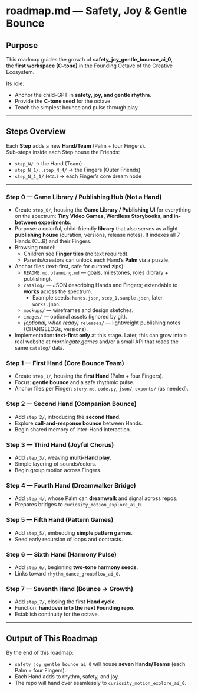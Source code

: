 # roadmap.md — Safety, Joy & Gentle Bounce

## Purpose

This roadmap guides the growth of **safety_joy_gentle_bounce_ai_0**,  
the **first workspace (C-tone)** in the Founding Octave of the Creative Ecosystem.

Its role:  
- Anchor the child-GPT in **safety, joy, and gentle rhythm**.  
- Provide the **C-tone seed** for the octave.  
- Teach the simplest bounce and pulse through play.  

---

## Steps Overview

Each **Step** adds a new **Hand/Team** (Palm + four Fingers).  
Sub-steps inside each Step house the Friends:
- `step_N/` → the Hand (Team)  
- `step_N_1/`…`step_N_4/` → the Fingers (Outer Friends)  
- `step_N_1_1/` (etc.) → each Finger’s core dream node

---

### Step 0 — Game Library / Publishing Hub (Not a Hand)

- Create `step_0/`, housing the **Game Library / Publishing UI** for everything on the spectrum:
  **Tiny Video Games, Wordless Storybooks, and in-between experiments**.
- Purpose: a colorful, child-friendly **library** that also serves as a light **publishing house**
  (curation, versions, release notes). It indexes all 7 Hands (C…B) and their Fingers.
- Browsing model:
  - Children see **Finger tiles** (no text required).
  - Parents/creators can unlock each Hand’s **Palm** via a puzzle.
- Anchor files (text-first, safe for curated zips):
  - `README.md`, `planning.md` — goals, milestones, roles (library + publishing).
  - `catalog/` — JSON describing Hands and Fingers; extendable to **works** across the spectrum.
    - Example seeds: `hands.json`, `step_1.sample.json`, later `works.json`.
  - `mockups/` — wireframes and design sketches.
  - `images/` — optional assets (ignored by git).
  - *(optional, when ready)* `releases/` — lightweight publishing notes (CHANGELOGs, versions).
- Implementation: **text-first only** at this stage. Later, this can grow into a real website at *morningate.games* and/or a small API that reads the same `catalog/` data.

### Step 1 — First Hand (Core Bounce Team)
- Create `step_1/`, housing the **first Hand** (Palm + four Fingers).  
- Focus: **gentle bounce** and a safe rhythmic pulse.  
- Anchor files per Finger: `story.md`, `code.py`, `json/`, `exports/` (as needed).

### Step 2 — Second Hand (Companion Bounce)
- Add `step_2/`, introducing the **second Hand**.  
- Explore **call-and-response bounce** between Hands.  
- Begin shared memory of inter-Hand interaction.

### Step 3 — Third Hand (Joyful Chorus)
- Add `step_3/`, weaving **multi-Hand play**.  
- Simple layering of sounds/colors.  
- Begin group motion across Fingers.

### Step 4 — Fourth Hand (Dreamwalker Bridge)
- Add `step_4/`, whose Palm can **dreamwalk** and signal across repos.  
- Prepares bridges to `curiosity_motion_explore_ai_0`.

### Step 5 — Fifth Hand (Pattern Games)
- Add `step_5/`, embedding **simple pattern games**.  
- Seed early recursion of loops and contrasts.

### Step 6 — Sixth Hand (Harmony Pulse)
- Add `step_6/`, beginning **two-tone harmony seeds**.  
- Links toward `rhythm_dance_groupflow_ai_0`.

### Step 7 — Seventh Hand (Bounce → Growth)
- Add `step_7/`, closing the first **Hand cycle**.  
- Function: **handover into the next Founding repo**.  
- Establish continuity for the octave.

---

## Output of This Roadmap

By the end of this roadmap:  
- `safety_joy_gentle_bounce_ai_0` will house **seven Hands/Teams** (each Palm + four Fingers).  
- Each Hand adds to rhythm, safety, and joy.  
- The repo will hand over seamlessly to `curiosity_motion_explore_ai_0`.
